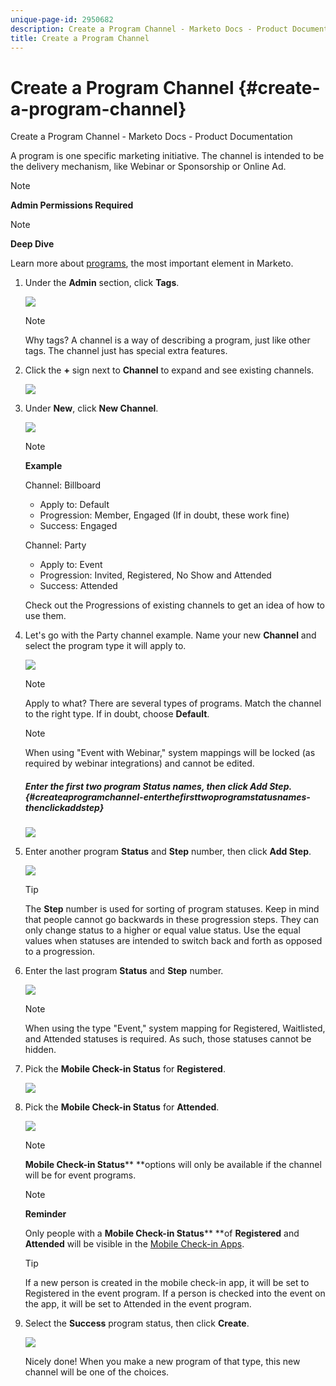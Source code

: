 ```yaml
---
unique-page-id: 2950682
description: Create a Program Channel - Marketo Docs - Product Documentation
title: Create a Program Channel
---
```


# Create a Program Channel {#create-a-program-channel}

Create a Program Channel - Marketo Docs - Product Documentation

A program is one specific marketing initiative. The channel is intended to be the delivery mechanism, like Webinar or Sponsorship or Online Ad.

>[!NOTE]
>
>**Admin Permissions Required**

>[!NOTE]
>
>**Deep Dive**
>
>Learn more about [programs](../../../../welcome-to-marketo-docs/product-docs/core-marketo-concepts/programs.md), the most important element in Marketo.

1. Under the **Admin** section, click **Tags**.

   ![](assets/image2014-9-24-12-3a57-3a27.png)

   >[!NOTE]
   >
   >Why tags? A channel is a way of describing a program, just like other tags. The channel just has special extra features.

1. Click the **+** sign next to **Channel** to expand and see existing channels.

   ![](assets/image2014-9-24-12-3a58-3a33.png)

1. Under **New**, click **New Channel**.

   ![](assets/image2014-9-24-12-3a58-3a53.png)

   >[!NOTE]
   >
   >**Example**
   >
   >
   >Channel: Billboard
   >
   >    
   >    
   >    * Apply to: Default
   >    * Progression: Member, Engaged (If in doubt, these work fine)
   >    * Success: Engaged
   >    
   >    
   >Channel: Party
   >
   >    
   >    
   >    * Apply to: Event
   >    * Progression: Invited, Registered, No Show and Attended
   >    * Success: Attended
   >    
   >    
   >Check out the Progressions of existing channels to get an idea of how to use them.

1. Let's go with the Party channel example. Name your new **Channel** and select the program type it will apply to.

   ![](assets/image2014-9-24-13-3a0-3a17.png)

   >[!NOTE]
   >
   >Apply to what? There are several types of programs. Match the channel to the right type. If in doubt, choose **Default**.

   >[!NOTE]
   >
   >When using "Event with Webinar," system mappings will be locked (as required by webinar integrations) and cannot be edited.

   ##### Enter the first two program Status names, then click Add Step. {#createaprogramchannel-enterthefirsttwoprogramstatusnames-thenclickaddstep}

   ![](assets/image2014-9-24-15-3a37-3a0.png)

1. Enter another program **Status** and **Step** number, then click **Add Step**.

   ![](assets/image2014-9-24-15-3a37-3a30.png)

   >[!TIP]
   >
   >The **Step** number is used for sorting of program statuses. Keep in mind that people cannot go backwards in these progression steps. They can only change status to a higher or equal value status. Use the equal values when statuses are intended to switch back and forth as opposed to a progression.

1. Enter the last program **Status** and **Step** number.

   ![](assets/image2014-9-24-15-3a39-3a15.png)

   >[!NOTE]
   >
   >When using the type "Event," system mapping for Registered, Waitlisted, and Attended statuses is required. As such, those statuses cannot be hidden.

1. Pick the **Mobile Check-in Status** for **Registered**.

   ![](assets/image2014-9-24-15-3a39-3a43.png)

1. Pick the **Mobile Check-in Status** for **Attended**.

   ![](assets/image2014-9-24-15-3a40-3a21.png)

   >[!NOTE]
   >
   >**Mobile Check-in Status**** **options will only be available if the channel will be for event programs.

   >[!NOTE]
   >
   >**Reminder**
   >
   >
   >Only people with a **Mobile Check-in Status**** **of **Registered** and **Attended** will be visible in the [Mobile Check-in Apps](../../../../welcome-to-marketo-docs/product-docs/demand-generation/events.md).

   >[!TIP]
   >
   >If a new person is created in the mobile check-in app, it will be set to Registered in the event program. If a person is checked into the event on the app, it will be set to Attended in the event program.

1. Select the **Success** program status, then click **Create**.

   ![](assets/image2014-9-24-15-3a42-3a54.png)

   Nicely done! When you make a new program of that type, this new channel will be one of the choices.

